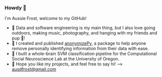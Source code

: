 ### Howdy 👋

I'm Aussie Frost, welcome to my GitHub!
- 🚵 Data and software engineering is my main thing, but I also love going outdoors, making music, photography, and hanging with my friends and pup 🐶!
- 🌱 I created and published [anonymizePy](https://pypi.org/project/anonymizePy/), a package to help anyone remove personally identifying information from their data with ease.
- 🧠 I built a whole-brain SVM classification pipeline for the Computational Social Neuroscience Lab at the University of Oregon.
- 💬 Hope you like my projects, and feel free to say hi! --> [ausdfrost@gmail.com](mailto:ausdfrost@gmail.com)

<!--
**austinfroste/austinfroste** is a ✨ _special_ ✨ repository because its `README.md` (this file) appears on your GitHub profile.

Here are some ideas to get you started:


- 🌱 I'm an alum of Rob Chavez's *Computational Social Neuroscience Lab* where I built an [analysis pipeline](https://github.com/austinfroste/round_robin_person_decoding) that uses brain imaging to predict human thought on a [group dynamics study](https://drive.google.com/file/d/1izPhEpN1qDBnrQXxh3ieCiWiWzlfmrl1/view)!


- 🔭 I’m currently working on ...
- 🌱 I’m currently learning ...
- 👯 I’m looking to collaborate on ...
- 🤔 I’m looking for help with ...
- 💬 Ask me about ...
- 📫 How to reach me: ...
- 😄 Pronouns: ...
- ⚡ Fun fact: ...
-->
